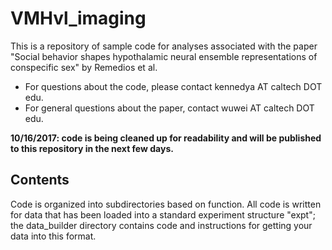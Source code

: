 # VMHvl_imaging
This is a repository of sample code for analyses associated with the paper "Social behavior shapes hypothalamic neural ensemble representations of conspecific sex" by Remedios et al.
* For questions about the code, please contact kennedya AT caltech DOT edu.
* For general questions about the paper, contact wuwei AT caltech DOT edu.

**10/16/2017: code is being cleaned up for readability and will be published to this repository in the next few days.**

## Contents
Code is organized into subdirectories based on function. All code is written for data that has been loaded into a standard experiment structure "expt"; the data_builder directory contains code and instructions for getting your data into this format.